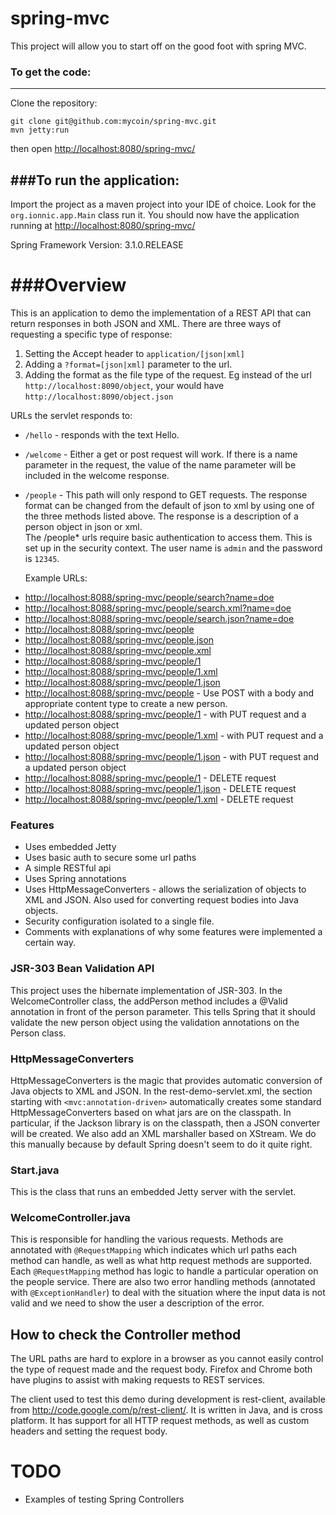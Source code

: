 spring-mvc
========

This project will allow you to start off on the good foot with spring MVC.


### To get the code:
-------------------
Clone the repository:

```
git clone git@github.com:mycoin/spring-mvc.git
mvn jetty:run
```

then open <http://localhost:8080/spring-mvc/>

###To run the application:
-------------------
Import the project as a maven project into your IDE of choice. 
Look for the `org.ionnic.app.Main` class run it. You should now have the application running at <http://localhost:8080/spring-mvc/>


Spring Framework Version: 3.1.0.RELEASE


###Overview
========

This is an application to demo the implementation of a REST API that can return responses in both JSON and XML. 
There are three ways of requesting a specific type of response:

1. Setting the Accept header to `application/[json|xml]`
2. Adding a `?format=[json|xml]` parameter to the url.
3. Adding the format as the file type of the request. Eg instead of the url `http://localhost:8090/object`, your would have `http://localhost:8090/object.json`

URLs the servlet responds to:

+ `/hello` - responds with the text Hello.
+ `/welcome` - Either a get or post request will work. If there is a name parameter in the request, the value of the name parameter will be 
		included in the welcome response. 
+ `/people` - This path will only respond to GET requests. The response format can be changed from the default of json to xml by using one of the 
	three methods listed above. The response is a description of a person object in json or xml.  
	The /people* urls require basic authentication to access them. This is set up in the security context. The user name is `admin` and the password is `12345`.

	Example URLs:

* <http://localhost:8088/spring-mvc/people/search?name=doe>
* <http://localhost:8088/spring-mvc/people/search.xml?name=doe>
* <http://localhost:8088/spring-mvc/people/search.json?name=doe>
* <http://localhost:8088/spring-mvc/people>
* <http://localhost:8088/spring-mvc/people.json>
* <http://localhost:8088/spring-mvc/people.xml>
* <http://localhost:8088/spring-mvc/people/1>
* <http://localhost:8088/spring-mvc/people/1.xml>
* <http://localhost:8088/spring-mvc/people/1.json>
* <http://localhost:8088/spring-mvc/people> - Use POST with a body and appropriate content type to create a new person.
* <http://localhost:8088/spring-mvc/people/1> - with PUT request and a updated person object
* <http://localhost:8088/spring-mvc/people/1.xml> - with PUT request and a updated person object    
* <http://localhost:8088/spring-mvc/people/1.json> - with PUT request and a updated person object
* <http://localhost:8088/spring-mvc/people/1> - DELETE request
* <http://localhost:8088/spring-mvc/people/1.json> - DELETE request
* <http://localhost:8088/spring-mvc/people/1.xml> - DELETE request

### Features

* Uses embedded Jetty
* Uses basic auth to secure some url paths
* A simple RESTful api
* Uses Spring annotations
* Uses HttpMessageConverters - allows the serialization of objects to XML and JSON. Also used for converting request bodies into Java objects.
* Security configuration isolated to a single file.
* Comments with explanations of why some features were implemented a certain way.


### JSR-303 Bean Validation API

This project uses the hibernate implementation of JSR-303. In the WelcomeController class, the addPerson method includes a @Valid annotation in front of the person parameter. This tells Spring that it should validate the new person object using the validation annotations on the Person class. 


### HttpMessageConverters

HttpMessageConverters is the magic that provides automatic conversion of Java objects to XML and JSON. In the rest-demo-servlet.xml, the 
section starting with `<mvc:annotation-driven>` automatically creates some standard HttpMessageConverters based on what jars are on the classpath. In particular, if the 
Jackson library is on the classpath, then a JSON converter will be created. We also add an XML marshaller based on XStream. We do this manually because by default Spring doesn't seem to do it quite right.


### Start.java

This is the class that runs an embedded Jetty server with the servlet. 

### WelcomeController.java

This is responsible for handling the various requests. Methods are annotated with `@RequestMapping` which indicates which url paths each method can handle, as well as what http request methods are supported. Each `@RequestMapping` method has logic to handle a particular operation on the people service. 
There are also two error handling methods (annotated with `@ExceptionHandler`) to deal with the situation where the input data is not valid and we need to show the user a description of the error.

How to check the Controller method
----------------------------------

The URL paths are hard to explore in a browser as you cannot easily control the type of request made and the request body. Firefox and Chrome both have plugins to assist with making requests to REST services. 

The client used to test this demo during development is rest-client, available from http://code.google.com/p/rest-client/. It is written in Java, and is cross platform. It has support for all HTTP request methods, as well as custom headers and setting the request body.



TODO
====

* Examples of testing Spring Controllers
